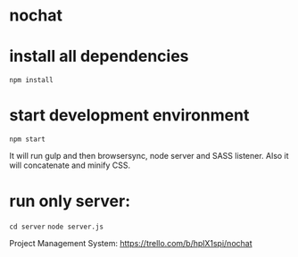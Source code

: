 # nochat

# install all dependencies

```npm install```

# start development environment

```npm start```

It will run gulp and then browsersync, node server and SASS listener. Also it will concatenate and minify CSS.

# run only server:
```cd server```
```node server.js```

Project Management System:
https://trello.com/b/hplX1spi/nochat